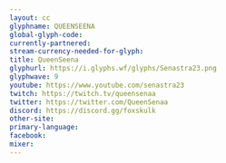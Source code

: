 ```yaml
---
layout: cc
glyphname: QUEENSEENA
global-glyph-code: 
currently-partnered: 
stream-currency-needed-for-glyph: 
title: QueenSeena
glyphurl: https://i.glyphs.wf/glyphs/Senastra23.png
glyphwave: 9
youtube: https://www.youtube.com/senastra23
twitch: https://twitch.tv/queensenaa
twitter: https://twitter.com/QueenSenaa
discord: https://discord.gg/foxskulk
other-site: 
primary-language: 
facebook: 
mixer: 
---
```


